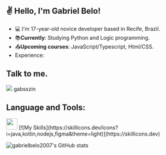 ## ✌ Hello, I'm Gabriel Belo!

- :computer: I'm 17-year-old novice developer based in Recife, Brazil.
- :books:**Currently**: Studying Python and Logic programming.
- :outbox_tray:**Upcoming courses**: JavaScript/Typescript, Html/CSS.
- Experience: 

## Talk to me.
<img src="https://img.shields.io/badge/Discord-7289DA?style=for-the-badge&logo=discord&logoColor=white" /> gabsszin


## Language and Tools:

<img src=https://github.com/TheDudeThatCode/TheDudeThatCode/blob/master/Assets/Earth.gif width="30">
[![My Skills](https://skillicons.dev/icons?i=java,kotlin,nodejs,figma&theme=light)](https://skillicons.dev)

![gabrielbelo2007's GitHub stats](https://github-readme-stats.vercel.app/api?username=gabrielbelo2007&show_icons=true&theme=transparent)
